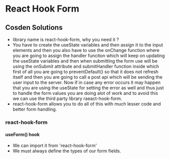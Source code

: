 # React Hook Form
## Cosden Solutions
- library name is react-hook-form, why you need it ?
- You have to create the useState variables and then assign it to the input elements and then you also have to use the onChange function where you are going to assign the handler funciton which will keep on updating the useState variables and then when submitting the form use will be using the onSubmit attribute and submitHandler function inside which first of all you are going to preventDefault() so that it does not refresh itself and then you are going to call a post api which will be sending the user input to the server. Now if in case any error occurs it may happen that you are using the useState for setting the error as well and thus just to handle the form values you are doing alot of work and to avoid this we can use the third party library raeact-hook-form.
- react-hook-form allows you to do all of this with much lesser code and better form handling.
### react-hook-form
#### useForm() hook
- We can import it from 'react-hook-form'
- We must always define the types of our form fields.

